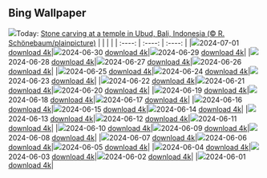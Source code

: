 ## Bing Wallpaper
![](./wallpaper/2024-07-01.jpg)Today: [Stone carving at a temple in Ubud, Bali, Indonesia (© R. Schönebaum/plainpicture)](./wallpaper/2024-07-01.jpg)
|      |      |      |
| :----: | :----: | :----: |
|![](./wallpaper/2024-07-01_sm.jpg)2024-07-01 [download 4k](./wallpaper/2024-07-01.jpg)|![](./wallpaper/2024-06-30_sm.jpg)2024-06-30 [download 4k](./wallpaper/2024-06-30.jpg)|![](./wallpaper/2024-06-29_sm.jpg)2024-06-29 [download 4k](./wallpaper/2024-06-29.jpg)|
|![](./wallpaper/2024-06-28_sm.jpg)2024-06-28 [download 4k](./wallpaper/2024-06-28.jpg)|![](./wallpaper/2024-06-27_sm.jpg)2024-06-27 [download 4k](./wallpaper/2024-06-27.jpg)|![](./wallpaper/2024-06-26_sm.jpg)2024-06-26 [download 4k](./wallpaper/2024-06-26.jpg)|
|![](./wallpaper/2024-06-25_sm.jpg)2024-06-25 [download 4k](./wallpaper/2024-06-25.jpg)|![](./wallpaper/2024-06-24_sm.jpg)2024-06-24 [download 4k](./wallpaper/2024-06-24.jpg)|![](./wallpaper/2024-06-23_sm.jpg)2024-06-23 [download 4k](./wallpaper/2024-06-23.jpg)|
|![](./wallpaper/2024-06-22_sm.jpg)2024-06-22 [download 4k](./wallpaper/2024-06-22.jpg)|![](./wallpaper/2024-06-21_sm.jpg)2024-06-21 [download 4k](./wallpaper/2024-06-21.jpg)|![](./wallpaper/2024-06-20_sm.jpg)2024-06-20 [download 4k](./wallpaper/2024-06-20.jpg)|
|![](./wallpaper/2024-06-19_sm.jpg)2024-06-19 [download 4k](./wallpaper/2024-06-19.jpg)|![](./wallpaper/2024-06-18_sm.jpg)2024-06-18 [download 4k](./wallpaper/2024-06-18.jpg)|![](./wallpaper/2024-06-17_sm.jpg)2024-06-17 [download 4k](./wallpaper/2024-06-17.jpg)|
|![](./wallpaper/2024-06-16_sm.jpg)2024-06-16 [download 4k](./wallpaper/2024-06-16.jpg)|![](./wallpaper/2024-06-15_sm.jpg)2024-06-15 [download 4k](./wallpaper/2024-06-15.jpg)|![](./wallpaper/2024-06-14_sm.jpg)2024-06-14 [download 4k](./wallpaper/2024-06-14.jpg)|
|![](./wallpaper/2024-06-13_sm.jpg)2024-06-13 [download 4k](./wallpaper/2024-06-13.jpg)|![](./wallpaper/2024-06-12_sm.jpg)2024-06-12 [download 4k](./wallpaper/2024-06-12.jpg)|![](./wallpaper/2024-06-11_sm.jpg)2024-06-11 [download 4k](./wallpaper/2024-06-11.jpg)|
|![](./wallpaper/2024-06-10_sm.jpg)2024-06-10 [download 4k](./wallpaper/2024-06-10.jpg)|![](./wallpaper/2024-06-09_sm.jpg)2024-06-09 [download 4k](./wallpaper/2024-06-09.jpg)|![](./wallpaper/2024-06-08_sm.jpg)2024-06-08 [download 4k](./wallpaper/2024-06-08.jpg)|
|![](./wallpaper/2024-06-07_sm.jpg)2024-06-07 [download 4k](./wallpaper/2024-06-07.jpg)|![](./wallpaper/2024-06-06_sm.jpg)2024-06-06 [download 4k](./wallpaper/2024-06-06.jpg)|![](./wallpaper/2024-06-05_sm.jpg)2024-06-05 [download 4k](./wallpaper/2024-06-05.jpg)|
|![](./wallpaper/2024-06-04_sm.jpg)2024-06-04 [download 4k](./wallpaper/2024-06-04.jpg)|![](./wallpaper/2024-06-03_sm.jpg)2024-06-03 [download 4k](./wallpaper/2024-06-03.jpg)|![](./wallpaper/2024-06-02_sm.jpg)2024-06-02 [download 4k](./wallpaper/2024-06-02.jpg)|
|![](./wallpaper/2024-06-01_sm.jpg)2024-06-01 [download 4k](./wallpaper/2024-06-01.jpg)|